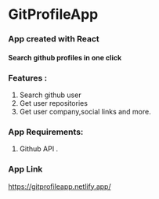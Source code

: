 # GitProfileApp
### App created with React
#### Search github profiles in one click
### Features : 
1. Search github user
2. Get user repositories
3. Get user company,social links and more.

### App Requirements:
1. Github API . 

### App Link
https://gitprofileapp.netlify.app/
